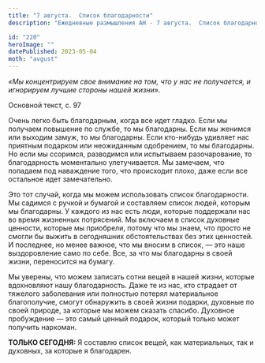 ```yaml
---
title: "7 августа.  Список благодарности"
description: "Ежедневные размышления АН - 7 августа.  Список благодарности"

id: "220"
heroImage: ""
datePublished: 2023-05-04
moth: "avgust"
---
```


_«Мы концентрируем свое внимание на том, что у нас не получается, и игнорируем
лучшие стороны нашей жизни»._

Основной текст, с. 97

Очень легко быть благодарным, когда все идет гладко. Если мы получаем
повышение по службе, то мы благодарны. Если мы женимся или выходим замуж, то
мы благодарны. Если кто-нибудь удивляет нас приятным подарком или неожиданным
одобрением, то мы благодарны. Но если мы ссоримся, разводимся или испытываем
разочарование, то благодарность моментально улетучивается. Мы замечаем, что
попадаем под наваждение того, что происходит плохо, даже если все остальное
идет замечательно.

Это тот случай, когда мы можем использовать список благодарности. Мы садимся с
ручкой и бумагой и составляем список людей, которым мы благодарны. У каждого
из нас есть люди, которые поддержали нас во время жизненных потрясений. Мы
включаем в список духовные ценности, которые мы приобрели, потому что мы
знаем, что просто не смогли бы выжить в сегодняшних обстоятельствах без этих
ценностей. И последнее, но менее важное, что мы вносим в список, — это наше
выздоровление само по себе. Все, за что мы благодарны в своей жизни,
переносится на бумагу.

Мы уверены, что можем записать сотни вещей в нашей жизни, которые вдохновляют
нашу благодарность. Даже те из нас, кто страдает от тяжелого заболевания или
полностью потерял материальное благополучие, смогут обнаружить в своей жизни
подарки, духовные по своей природе, за которые мы можем сказать спасибо.
Духовное пробуждение — это самый ценный подарок, который только может получить
наркоман.

**ТОЛЬКО СЕГОДНЯ:** Я составлю список вещей, как материальных, так и духовных,
за которые я благодарен.
